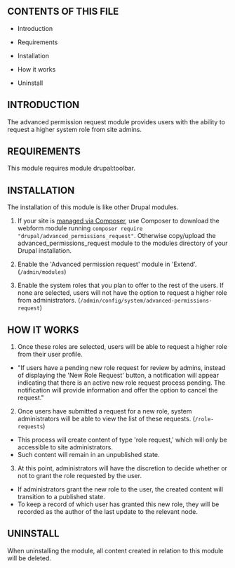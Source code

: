 ## CONTENTS OF THIS FILE

- Introduction

- Requirements

- Installation

- How it works

- Uninstall

## INTRODUCTION

The advanced permission request module provides users with the 
ability to request a higher system role from site admins.

## REQUIREMENTS

This module requires module drupal:toolbar.

## INSTALLATION

The installation of this module is like other Drupal modules.

1. If your site is [managed via Composer](https://www.drupal.org/node/2718229),
   use Composer to download the webform module running
   ```composer require "drupal/advanced_permissions_request"```. Otherwise copy/upload the advanced_permissions_request
   module to the modules directory of your Drupal installation.

2. Enable the 'Advanced permission request' module in 'Extend'.
   (`/admin/modules`)

3. Enable the system roles that you plan to offer to the rest of the users. If none are selected, 
   users will not have the option to request a higher role from administrators. 
   (`/admin/config/system/advanced-permissions-request`)

## HOW IT WORKS

1. Once these roles are selected, users will be able to request a higher role from their user profile.
  - "If users have a pending new role request for review by admins, instead of displaying the 'New Role Request' button,
    a notification will appear indicating that there is an active new role request process pending. 
    The notification will provide information and offer the option to cancel the request."

2. Once users have submitted a request for a new role, 
   system administrators will be able to view the list of these requests.
  (`/role-requests`)
  - This process will create content of type 'role request,' which will only be accessible to site administrators.
  - Such content will remain in an unpublished state.  

3. At this point, administrators will have the discretion to decide whether or not to grant the role requested by the user.
  - If administrators grant the new role to the user, the created content will transition to a published state. 
  - To keep a record of which user has granted this new role, they will be recorded as the author of the last update to the relevant node.

## UNINSTALL

When uninstalling the module, all content created in relation to this module will be deleted.
